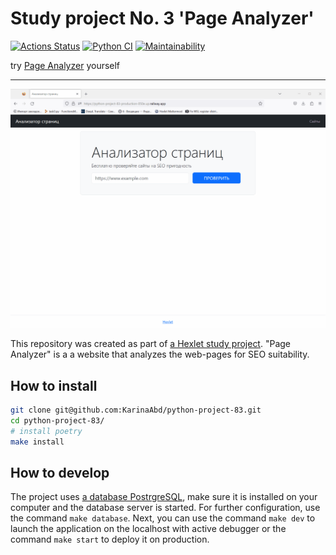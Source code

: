 
# Study project No. 3 'Page Analyzer'

[![Actions Status](https://github.com/KarinaAbd/python-project-83/workflows/hexlet-check/badge.svg)](https://github.com/KarinaAbd/python-project-83/actions)
[![Python CI](https://github.com/KarinaAbd/python-project-83/actions/workflows/pyci.yaml/badge.svg)](https://github.com/KarinaAbd/python-project-83/actions/workflows/pyci.yaml)
[![Maintainability](https://api.codeclimate.com/v1/badges/a658a6b18675ea8a3dac/maintainability)](https://codeclimate.com/github/KarinaAbd/python-project-83/maintainability)

try [Page Analyzer](https://python-project-83-production-050e.up.railway.app/) yourself
***

![tutorial](./page_analyzer.gif)

This repository was created as part of [a Hexlet study project](https://ru.hexlet.io/programs/python/projects/83). "Page Analyzer" is a a website that analyzes the web-pages for SEO suitability.

## How to install

```bash
git clone git@github.com:KarinaAbd/python-project-83.git
cd python-project-83/
# install poetry
make install
```

## How to develop
The project uses [a database PostrgreSQL](https://www.postgresql.org/), make sure it is installed on your computer and the database server is started. For further configuration, use the command ```make database```. Next, you can use the command ```make dev``` to launch the application on the localhost with active debugger or the command ```make start``` to deploy it on production.
